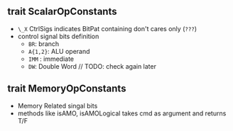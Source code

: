 ## trait ScalarOpConstants
- `\_X` CtrlSigs indicates BitPat containing don't cares only (`???`)
- control signal bits definition
    - `BR`: branch
    - `A{1,2}`: ALU operand
    - `IMM` : immediate 
    - `DW`: Double Word // TODO: check again later


## trait MemoryOpConstants
- Memory Related singal bits
- methods like isAMO, isAMOLogical takes cmd as argument and returns T/F
